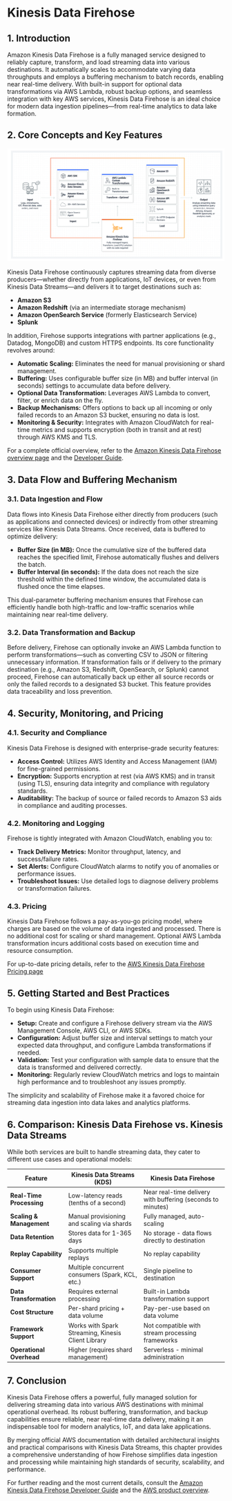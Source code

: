 # Kinesis Data Firehose

## 1. Introduction

Amazon Kinesis Data Firehose is a fully managed service designed to reliably capture, transform, and load streaming data into various destinations. It automatically scales to accommodate varying data throughputs and employs a buffering mechanism to batch records, enabling near real-time delivery. With built-in support for optional data transformations via AWS Lambda, robust backup options, and seamless integration with key AWS services, Kinesis Data Firehose is an ideal choice for modern data ingestion pipelines—from real-time analytics to data lake formation.

## 2. Core Concepts and Key Features

![kinesis-data-firehose](../_assets/kinesis-data-firehose.png)

Kinesis Data Firehose continuously captures streaming data from diverse producers—whether directly from applications, IoT devices, or even from Kinesis Data Streams—and delivers it to target destinations such as:

- **Amazon S3**
- **Amazon Redshift** (via an intermediate storage mechanism)
- **Amazon OpenSearch Service** (formerly Elasticsearch Service)
- **Splunk**

In addition, Firehose supports integrations with partner applications (e.g., Datadog, MongoDB) and custom HTTPS endpoints. Its core functionality revolves around:

- **Automatic Scaling:** Eliminates the need for manual provisioning or shard management.
- **Buffering:** Uses configurable buffer size (in MB) and buffer interval (in seconds) settings to accumulate data before delivery.
- **Optional Data Transformation:** Leverages AWS Lambda to convert, filter, or enrich data on the fly.
- **Backup Mechanisms:** Offers options to back up all incoming or only failed records to an Amazon S3 bucket, ensuring no data is lost.
- **Monitoring & Security:** Integrates with Amazon CloudWatch for real-time metrics and supports encryption (both in transit and at rest) through AWS KMS and TLS.

For a complete official overview, refer to the [Amazon Kinesis Data Firehose overview page](https://aws.amazon.com/kinesis/data-firehose/) and the [Developer Guide](https://docs.aws.amazon.com/firehose/latest/dev/what-is-this-service.html).

## 3. Data Flow and Buffering Mechanism

### 3.1. Data Ingestion and Flow

Data flows into Kinesis Data Firehose either directly from producers (such as applications and connected devices) or indirectly from other streaming services like Kinesis Data Streams. Once received, data is buffered to optimize delivery:

- **Buffer Size (in MB):** Once the cumulative size of the buffered data reaches the specified limit, Firehose automatically flushes and delivers the batch.
- **Buffer Interval (in seconds):** If the data does not reach the size threshold within the defined time window, the accumulated data is flushed once the time elapses.

This dual-parameter buffering mechanism ensures that Firehose can efficiently handle both high-traffic and low-traffic scenarios while maintaining near real-time delivery.

### 3.2. Data Transformation and Backup

Before delivery, Firehose can optionally invoke an AWS Lambda function to perform transformations—such as converting CSV to JSON or filtering unnecessary information. If transformation fails or if delivery to the primary destination (e.g., Amazon S3, Redshift, OpenSearch, or Splunk) cannot proceed, Firehose can automatically back up either all source records or only the failed records to a designated S3 bucket. This feature provides data traceability and loss prevention.

## 4. Security, Monitoring, and Pricing

### 4.1. Security and Compliance

Kinesis Data Firehose is designed with enterprise-grade security features:

- **Access Control:** Utilizes AWS Identity and Access Management (IAM) for fine-grained permissions.
- **Encryption:** Supports encryption at rest (via AWS KMS) and in transit (using TLS), ensuring data integrity and compliance with regulatory standards.
- **Auditability:** The backup of source or failed records to Amazon S3 aids in compliance and auditing processes.

### 4.2. Monitoring and Logging

Firehose is tightly integrated with Amazon CloudWatch, enabling you to:

- **Track Delivery Metrics:** Monitor throughput, latency, and success/failure rates.
- **Set Alerts:** Configure CloudWatch alarms to notify you of anomalies or performance issues.
- **Troubleshoot Issues:** Use detailed logs to diagnose delivery problems or transformation failures.

### 4.3. Pricing

Kinesis Data Firehose follows a pay-as-you-go pricing model, where charges are based on the volume of data ingested and processed. There is no additional cost for scaling or shard management. Optional AWS Lambda transformation incurs additional costs based on execution time and resource consumption.

For up-to-date pricing details, refer to the [AWS Kinesis Data Firehose Pricing page](https://aws.amazon.com/kinesis/data-firehose/pricing/) 

## 5. Getting Started and Best Practices

To begin using Kinesis Data Firehose:

- **Setup:** Create and configure a Firehose delivery stream via the AWS Management Console, AWS CLI, or AWS SDKs.
- **Configuration:** Adjust buffer size and interval settings to match your expected data throughput, and configure Lambda transformations if needed.
- **Validation:** Test your configuration with sample data to ensure that the data is transformed and delivered correctly.
- **Monitoring:** Regularly review CloudWatch metrics and logs to maintain high performance and to troubleshoot any issues promptly.

The simplicity and scalability of Firehose make it a favored choice for streaming data ingestion into data lakes and analytics platforms.
## 6. Comparison: Kinesis Data Firehose vs. Kinesis Data Streams

While both services are built to handle streaming data, they cater to different use cases and operational models:

| Feature                  | Kinesis Data Streams (KDS)                         | Kinesis Data Firehose                                       |
| ------------------------ | -------------------------------------------------- | ----------------------------------------------------------- |
| **Real-Time Processing** | Low-latency reads (tenths of a second)             | Near real-time delivery with buffering (seconds to minutes) |
| **Scaling & Management** | Manual provisioning and scaling via shards         | Fully managed, auto-scaling                                 |
| **Data Retention**       | Stores data for 1-365 days                         | No storage - data flows directly to destination             |
| **Replay Capability**    | Supports multiple replays                          | No replay capability                                        |
| **Consumer Support**     | Multiple concurrent consumers (Spark, KCL, etc.)   | Single pipeline to destination                              |
| **Data Transformation**  | Requires external processing                       | Built-in Lambda transformation support                      |
| **Cost Structure**       | Per-shard pricing + data volume                    | Pay-per-use based on data volume                            |
| **Framework Support**    | Works with Spark Streaming, Kinesis Client Library | Not compatible with stream processing frameworks            |
| **Operational Overhead** | Higher (requires shard management)                 | Serverless - minimal administration                         |

## 7. Conclusion

Kinesis Data Firehose offers a powerful, fully managed solution for delivering streaming data into various AWS destinations with minimal operational overhead. Its robust buffering, transformation, and backup capabilities ensure reliable, near real-time data delivery, making it an indispensable tool for modern analytics, IoT, and data lake applications.

By merging official AWS documentation with detailed architectural insights and practical comparisons with Kinesis Data Streams, this chapter provides a comprehensive understanding of how Firehose simplifies data ingestion and processing while maintaining high standards of security, scalability, and performance.

For further reading and the most current details, consult the [Amazon Kinesis Data Firehose Developer Guide](https://docs.aws.amazon.com/firehose/latest/dev/what-is-this-service.html)  and the [AWS product overview](https://aws.amazon.com/kinesis/data-firehose/).